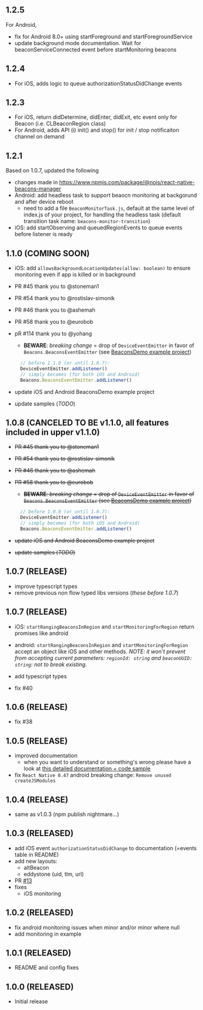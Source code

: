 
## 1.2.5
For Android, 
- fix for Android 8.0+ using startForeground and startForegroundService
- update background mode documentation. Wait for beaconServiceConnected event before startMonitoring beacons

## 1.2.4
- For iOS, adds logic to queue authorizationStatusDidChange events 
  
## 1.2.3
- For iOS, return didDetermine, didEnter, didExit, etc event only for Beacon (i.e. CLBeaconRegion class)
- For Android, adds API (i) init() and stop() for init / stop notificaiton channel on demand

## 1.2.1
  Based on 1.0.7, updated the following
- changes made in https://www.npmjs.com/package/@nois/react-native-beacons-manager
- Android: add headless task to support beaocn monitoring at backgorund and after device reboot
  - need to add a file `BeaconMonitorTask.js`, default at the same level of index.js of your project, for handling the headless task (default transition task name: `beacons-monitor-transition`)
- iOS: add startObserving and queuedRegionEvents to queue events before listener is ready

## 1.1.0 (COMING SOON)
- iOS: add `allowsBackgroundLocationUpdates(allow: boolean)` to ensure monitoring even if app is killed or in background
- PR #45 thank you to @stoneman1
- PR #54 thank you to @rostislav-simonik
- PR #46 thank you to @ashemah
- PR #58 thank you to @eurobob
- pR #114 thank you to @yohang
  - **BEWARE**: *breaking change* = drop of  `DeviceEventEmitter` in favor of `Beacons.BeaconsEventEmitter` (see [BeaconsDemo example project](./examples/BeaconsDemo))
  ```javascript
    // before 1.1.0 (or until 1.0.7):
    DeviceEventEmitter.addListener()
    // simply becomes (for both iOS and Android)
    Beacons.BeaconsEventEmitter.addListener()
    ```

 - update iOS and Android BeaconsDemo example project
 - update samples (*TODO*)

## 1.0.8 (CANCELED TO BE v1.1.0, all features included in upper v1.1.0)
- ~~PR #45 thank you to @stoneman1~~
- ~~PR #54 thank you to @rostislav-simonik~~
- ~~PR #46 thank you to @ashemah~~
- ~~PR #58 thank you to @eurobob~~
  - ~~**BEWARE**: *breaking change* = drop of  `DeviceEventEmitter` in favor of `Beacons.BeaconsEventEmitter` (see [BeaconsDemo example project](./examples/BeaconsDemo))~~
  ```javascript
    // before 1.0.8 (or until 1.0.7):
    DeviceEventEmitter.addListener()
    // simply becomes (for both iOS and Android)
    Beacons.BeaconsEventEmitter.addListener()
    ```

 - ~~update iOS and Android BeaconsDemo example project~~
 - ~~update samples (*TODO*)~~


## 1.0.7 (RELEASE)

- improve typescript types
- remove previous non flow typed libs versions (*these before 1.0.7*)

## 1.0.7 (RELEASE)

- iOS: `startRangingBeaconsInRegion` and `startMonitoringForRegion` return promises like android

- android: `startRangingBeaconsInRegion` and `startMonitoringForRegion` accept an object like iOS and other methods. *NOTE: it won't prevent from accepting current parameters: `regionId: string` and `beaconUUID: string`: not to break existing.*

- add typescript types

- fix #40

## 1.0.6 (RELEASE)
- fix #38

## 1.0.5 (RELEASE)
 - improved documentation
   - when you want to understand or something's wrong please have a look at [this detailed documentation + code sample](https://github.com/MacKentoch/react-native-beacons-manager/tree/master/examples/samples)
 - fix `React Native 0.47` android breaking change: `Remove unused createJSModules`

## 1.0.4 (RELEASE)
 - same as v1.0.3 (npm publish nightmare...)

## 1.0.3 (RELEASED)
  - add iOS event `authorizationStatusDidChange` to documentation (=events table in README)
  - add new layouts:
    - altBeacon
    - eddystone (uid, tlm, url)
  - PR [#13](https://github.com/MacKentoch/react-native-beacons-manager/pull/13)
  - fixes
    - iOS monitoring

## 1.0.2 (RELEASED)
  - fix android monitoring issues when minor and/or minor where null
  - add monitoring in example

## 1.0.1 (RELEASED)
  - README and config fixes

## 1.0.0 (RELEASED)
  - Initial release
